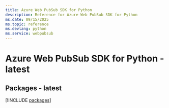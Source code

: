 ```yaml
---
title: Azure Web PubSub SDK for Python
description: Reference for Azure Web PubSub SDK for Python
ms.date: 09/15/2025
ms.topic: reference
ms.devlang: python
ms.service: webpubsub
---
```

# Azure Web PubSub SDK for Python - latest
## Packages - latest
[!INCLUDE [packages](web-pubsub-index.md)]